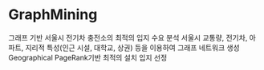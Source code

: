# GraphMining
그래프 기반 서울시 전기차 충전소의 최적의 입지 수요 분석 
서울시 교통량, 전기차, 아파트, 지리적 특성(인근 시설, 대학교, 상권) 등을 이용하여 그래프 네트워크 생성 
Geographical PageRank기반 최적의 설치 입지 선정 
